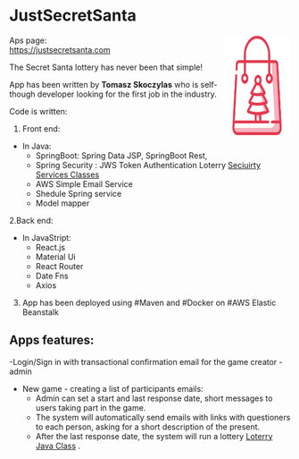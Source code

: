 # JustSecretSanta

<img src="/src/front_end/src/jpg/christmas-shopping.svg" align="right"
     alt="Christmas Skoping" width="120" height="178">
     
     
 Aps page:    
https://justsecretsanta.com
     
 The Secret Santa lottery has never been that simple!
 
 App has been written by **Tomasz Skoczylas**   who is 
 self-though developer looking for the first job in the industry.
 
 Code is written:
 1. Front end:
 * In Java:
    -  SpringBoot: Spring Data JSP, SpringBoot Rest, 
    - Spring Security : JWS Token Authentication Loterry [Seciuirty Services Classes](/src/main/java/com/tomsproject/secret_santa/security/ )
    - AWS Simple Email Service 
    - Shedule Spring service 
    - Model mapper
 
 2.Back end:   
 * In JavaStript:
     - React.js 
     - Material Ui
     - React Router
     - Date Fns
     - Axios
     
3. App has been deployed using #Maven and #Docker on #AWS Elastic Beanstalk     
     
## Apps features:

-Login/Sign in with transactional confirmation email for the game creator - admin
- New game - creating a list of participants  emails:
  * Admin can set a start and last response date, short messages to users taking part in the game.
  * The system will automatically send emails with links with questioners to each person, asking for a short description of the present.
  * After the last response date, the system will run a lottery  [Loterry Java Class](/src/main/java/com/tomsproject/secret_santa/util/DrawnPairs.java ) .
